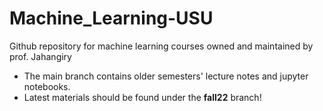 # Machine_Learning-USU
Github repository for machine learning courses owned and maintained by prof. Jahangiry

* The main branch contains older semesters' lecture notes and jupyter notebooks. 
* Latest materials should be found under the **fall22** branch!

